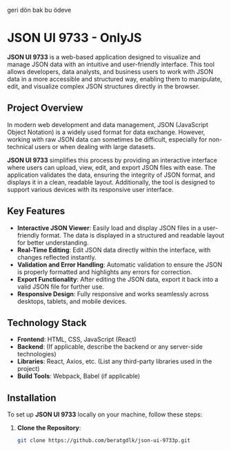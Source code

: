 geri dön bak bu ödeve
# JSON UI 9733 - OnlyJS

**JSON UI 9733** is a web-based application designed to visualize and manage JSON data with an intuitive and user-friendly interface. This tool allows developers, data analysts, and business users to work with JSON data in a more accessible and structured way, enabling them to manipulate, edit, and visualize complex JSON structures directly in the browser.

## Project Overview

In modern web development and data management, JSON (JavaScript Object Notation) is a widely used format for data exchange. However, working with raw JSON data can sometimes be difficult, especially for non-technical users or when dealing with large datasets. 

**JSON UI 9733** simplifies this process by providing an interactive interface where users can upload, view, edit, and export JSON files with ease. The application validates the data, ensuring the integrity of JSON format, and displays it in a clean, readable layout. Additionally, the tool is designed to support various devices with its responsive user interface.

## Key Features

- **Interactive JSON Viewer**: Easily load and display JSON files in a user-friendly format. The data is displayed in a structured and readable layout for better understanding.
- **Real-Time Editing**: Edit JSON data directly within the interface, with changes reflected instantly.
- **Validation and Error Handling**: Automatic validation to ensure the JSON is properly formatted and highlights any errors for correction.
- **Export Functionality**: After editing the JSON data, export it back into a valid JSON file for further use.
- **Responsive Design**: Fully responsive and works seamlessly across desktops, tablets, and mobile devices.

## Technology Stack

- **Frontend**: HTML, CSS, JavaScript (React)
- **Backend**: (If applicable, describe the backend or any server-side technologies)
- **Libraries**: React, Axios, etc. (List any third-party libraries used in the project)
- **Build Tools**: Webpack, Babel (if applicable)

## Installation

To set up **JSON UI 9733** locally on your machine, follow these steps:

1. **Clone the Repository**:
   ```bash
   git clone https://github.com/beratgdlk/json-ui-9733p.git
